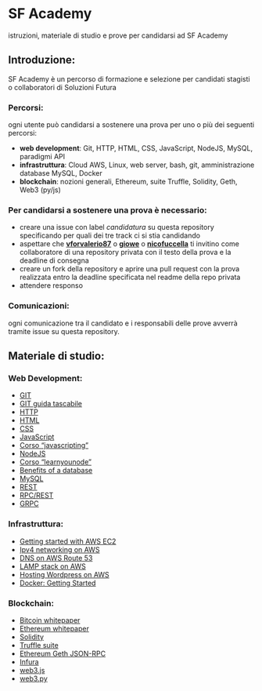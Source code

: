 # SF Academy  
istruzioni, materiale di studio e prove per candidarsi ad SF Academy

## Introduzione:  
SF Academy è un percorso di formazione e selezione per candidati stagisti o collaboratori di Soluzioni Futura

### Percorsi:  
ogni utente può candidarsi a sostenere una prova per uno o più dei seguenti percorsi:
- **web development**: Git, HTTP, HTML, CSS, JavaScript, NodeJS, MySQL, paradigmi API
- **infrastruttura**: Cloud AWS, Linux, web server, bash, git, amministrazione database MySQL, Docker
- **blockchain**: nozioni generali, Ethereum, suite Truffle, Solidity, Geth, Web3 (py/js)

### Per candidarsi a sostenere una prova è necessario:  
- creare una issue con label *candidatura* su questa repository specificando per quali dei tre track ci si stia candidando
- aspettare che [**vforvalerio87**](https://github.com/vforvalerio87) o [**giowe**](https://github.com/giowe) o [**nicofuccella**](https://github.com/nicofuccella) ti invitino come collaboratore di una repository privata con il testo della prova e la deadline di consegna
- creare un fork della repository e aprire una pull request con la prova realizzata entro la deadline specificata nel readme della repo privata
- attendere responso

### Comunicazioni:  
ogni comunicazione tra il candidato e i responsabili delle prove avverrà tramite issue su questa repository.

## Materiale di studio:  
### Web Development:  
- [GIT](http://rogerdudler.github.io/git-guide/index.it.html)
- [GIT guida tascabile](https://rogerdudler.github.io/git-guide/index.html)
- [HTTP](https://en.wikipedia.org/wiki/Hypertext_Transfer_Protocol)
- [HTML](https://developer.mozilla.org/en-US/docs/Learn/HTML/Introduction_to_HTML)
- [CSS](https://developer.mozilla.org/en-US/docs/Learn/CSS/Introduction_to_CSS)
- [JavaScript](https://developer.mozilla.org/en-US/docs/Learn/JavaScript)
- [Corso “javascripting”](https://nodeschool.io)
- [NodeJS](https://nodejs.org/en/)
- [Corso “learnyounode”](https://nodeschool.io)
- [Benefits of a database](https://opentextbc.ca/dbdesign01/chapter/chapter-3-characteristics-and-benefits-of-a-database/)
- [MySQL](https://www.w3schools.com/sql/default.asp)
- [REST](https://en.wikipedia.org/wiki/Representational_state_transfer)
- [RPC/REST](https://blog.jscrambler.com/rpc-style-vs-rest-web-apis)
- [GRPC](https://grpc.io/docs/)

### Infrastruttura:  
- [Getting started with AWS EC2](https://docs.aws.amazon.com/AWSEC2/latest/UserGuide/get-set-up-for-amazon-ec2.html)
- [Ipv4 networking on AWS](https://docs.aws.amazon.com/vpc/latest/userguide/getting-started-ipv4.html)
- [DNS on AWS Route 53](https://docs.aws.amazon.com/Route53/latest/DeveloperGuide/Welcome.html)
- [LAMP stack on AWS](https://docs.aws.amazon.com/AWSEC2/latest/UserGuide/ec2-lamp-amazon-linux-2.html)
- [Hosting Wordpress on AWS](https://docs.aws.amazon.com/AWSEC2/latest/UserGuide/hosting-wordpress.html)
- [Docker: Getting Started](https://docs.docker.com/get-started/)

### Blockchain:  
- [Bitcoin whitepaper](https://bitcoin.org/bitcoin.pdf)
- [Ethereum whitepaper](http://blockchainlab.com/pdf/Ethereum_white_paper-a_next_generation_smart_contract_and_decentralized_application_platform-vitalik-buterin.pdf)
- [Solidity](https://solidity.readthedocs.io/en/v0.4.24/index.html)
- [Truffle suite](https://truffleframework.com/docs/truffle/overview) 
- [Ethereum Geth JSON-RPC](https://github.com/ethereum/wiki/wiki/JSON-RPC)
- [Infura](https://infura.io/)
- [web3.js](https://web3js.readthedocs.io/en/1.0/index.html)
- [web3.py](https://web3py.readthedocs.io/en/v3.16.5/) 
